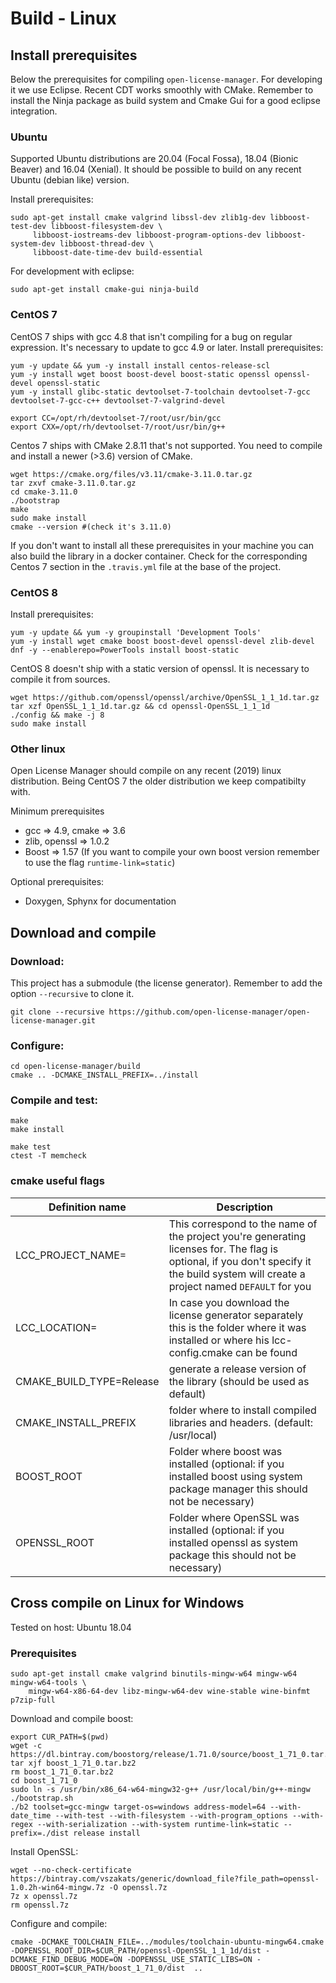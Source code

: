 # Build - Linux

## Install prerequisites
Below the prerequisites for compiling `open-license-manager`. For developing it we use Eclipse. 
Recent CDT works smoothly with CMake. Remember to install the Ninja package as build system and Cmake Gui for a good eclipse integration.
 
### Ubuntu
Supported Ubuntu distributions are 20.04 (Focal Fossa), 18.04 (Bionic Beaver) and 16.04 (Xenial). It should be possible to build on any recent Ubuntu (debian like) version.

Install prerequisites:

```console
sudo apt-get install cmake valgrind libssl-dev zlib1g-dev libboost-test-dev libboost-filesystem-dev \
     libboost-iostreams-dev libboost-program-options-dev libboost-system-dev libboost-thread-dev \
     libboost-date-time-dev build-essential
```

For development with eclipse:

```console
sudo apt-get install cmake-gui ninja-build
```

### CentOS 7

CentOS 7 ships with gcc 4.8 that isn't compiling for a bug on regular expression. It's necessary to update to gcc 4.9 or later.
Install prerequisites:

```console
yum -y update && yum -y install install centos-release-scl
yum -y install wget boost boost-devel boost-static openssl openssl-devel openssl-static 
yum -y install glibc-static devtoolset-7-toolchain devtoolset-7-gcc devtoolset-7-gcc-c++ devtoolset-7-valgrind-devel

export CC=/opt/rh/devtoolset-7/root/usr/bin/gcc
export CXX=/opt/rh/devtoolset-7/root/usr/bin/g++
```

Centos 7 ships with CMake 2.8.11 that's not supported. You need to compile and install a newer (>3.6) version of CMake.

```console
wget https://cmake.org/files/v3.11/cmake-3.11.0.tar.gz 
tar zxvf cmake-3.11.0.tar.gz 
cd cmake-3.11.0
./bootstrap 
make 
sudo make install
cmake --version #(check it's 3.11.0) 
```

If you don't want to install all these prerequisites in your machine you can also build the library in a docker container. 
Check for the corresponding Centos 7 section in the `.travis.yml` file at the base of the project.

### CentOS 8
Install prerequisites:

```console
yum -y update && yum -y groupinstall 'Development Tools' 
yum -y install wget cmake boost boost-devel openssl-devel zlib-devel  
dnf -y --enablerepo=PowerTools install boost-static 
```

CentOS 8 doesn't ship with a static version of openssl. It is necessary to compile it from sources.

```console
wget https://github.com/openssl/openssl/archive/OpenSSL_1_1_1d.tar.gz 
tar xzf OpenSSL_1_1_1d.tar.gz && cd openssl-OpenSSL_1_1_1d 
./config && make -j 8
sudo make install 
```

### Other linux
Open License Manager should compile on any recent (2019) linux distribution. Being CentOS 7 the older distribution we keep compatibilty with. 

Minimum prerequisites
*   gcc => 4.9, cmake => 3.6
*   zlib, openssl => 1.0.2 
*   Boost => 1.57 (If you want to compile your own boost version remember to use the flag `runtime-link=static`)

Optional prerequisites:
*   Doxygen, Sphynx for documentation

## Download and compile

### Download:
This project has a submodule (the license generator). Remember to add the option `--recursive` to clone it.

```console
git clone --recursive https://github.com/open-license-manager/open-license-manager.git
```

### Configure:

```console
cd open-license-manager/build
cmake .. -DCMAKE_INSTALL_PREFIX=../install
```

### Compile and test:

```console
make
make install
```

```console
make test
ctest -T memcheck
```

### cmake useful flags

|Definition name           |Description|
|--------------------------|-----------|
|LCC_PROJECT_NAME=<str>  | This correspond to the name of the project you're generating licenses for. The flag is optional, if you don't specify it the build system will create a project named `DEFAULT` for you |
|LCC_LOCATION=<path>     | In case you download the license generator separately this is the folder where it was installed or where his lcc-config.cmake can be found |
|CMAKE_BUILD_TYPE=Release| generate a release version of the library (should be used as default)|
|CMAKE_INSTALL_PREFIX    | folder where to install compiled libraries and headers. (default: /usr/local)               |
|BOOST_ROOT              | Folder where boost was installed (optional: if you installed boost using system package manager this should not be necessary) |
|OPENSSL_ROOT            | Folder where OpenSSL was installed (optional: if you installed openssl as system package this should not be necessary) |

## Cross compile on Linux for Windows
Tested on host: Ubuntu 18.04

### Prerequisites

```console
sudo apt-get install cmake valgrind binutils-mingw-w64 mingw-w64 mingw-w64-tools \ 
	mingw-w64-x86-64-dev libz-mingw-w64-dev wine-stable wine-binfmt p7zip-full
```

Download and compile boost:

```console
export CUR_PATH=$(pwd)
wget -c https://dl.bintray.com/boostorg/release/1.71.0/source/boost_1_71_0.tar.bz2
tar xjf boost_1_71_0.tar.bz2
rm boost_1_71_0.tar.bz2
cd boost_1_71_0
sudo ln -s /usr/bin/x86_64-w64-mingw32-g++ /usr/local/bin/g++-mingw 
./bootstrap.sh
./b2 toolset=gcc-mingw target-os=windows address-model=64 --with-date_time --with-test --with-filesystem --with-program_options --with-regex --with-serialization --with-system runtime-link=static --prefix=./dist release install
```

Install OpenSSL:

```console
wget --no-check-certificate https://bintray.com/vszakats/generic/download_file?file_path=openssl-1.0.2h-win64-mingw.7z -O openssl.7z
7z x openssl.7z
rm openssl.7z
```
Configure and compile:
 
```
cmake -DCMAKE_TOOLCHAIN_FILE=../modules/toolchain-ubuntu-mingw64.cmake -DOPENSSL_ROOT_DIR=$CUR_PATH/openssl-OpenSSL_1_1_1d/dist -DCMAKE_FIND_DEBUG_MODE=ON -DOPENSSL_USE_STATIC_LIBS=ON -DBOOST_ROOT=$CUR_PATH/boost_1_71_0/dist  ..

```
